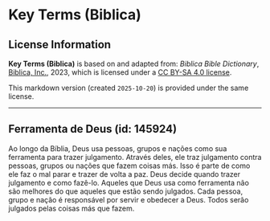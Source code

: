 # Key Terms (Biblica)

## License Information

**Key Terms (Biblica)** is based on and adapted from: _Biblica Bible Dictionary_, [Biblica, Inc.](https://www.biblica.com/), 2023, which is licensed under a [CC BY-SA 4.0 license](https://creativecommons.org/licenses/by-sa/4.0/legalcode.en).

This markdown version (created `2025-10-20`) is provided under the same license.



--------------------------------

## Ferramenta de Deus (id: 145924)

Ao longo da Bíblia, Deus usa pessoas, grupos e nações como sua ferramenta para trazer julgamento. Através deles, ele traz julgamento contra pessoas, grupos ou nações que fazem coisas más. Isso é parte de como ele faz o mal parar e trazer de volta a paz. Deus decide quando trazer julgamento e como fazê\-lo. Aqueles que Deus usa como ferramenta não são melhores do que aqueles que estão sendo julgados. Cada pessoa, grupo e nação é responsável por servir e obedecer a Deus. Todos serão julgados pelas coisas más que fazem.


